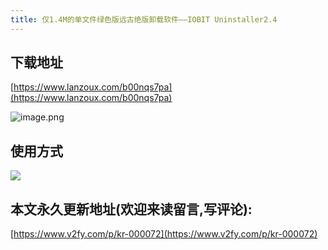 ```yaml
---
title: 仅1.4M的单文件绿色版远古绝版卸载软件——IOBIT Uninstaller2.4
---
```


## 下载地址

[https://www.lanzoux.com/b00nqs7pa](https://www.lanzoux.com/b00nqs7pa)

![image.png](https://www.v2fy.com/asset/0i/jikemiji/jikemiji-md/kr-000072.assets/1240.png)

## 使用方式

![](https://www.v2fy.com/asset/0i/jikemiji/jikemiji-md/kr-000072.assets/strip.gif)




## 本文永久更新地址(欢迎来读留言,写评论):

[https://www.v2fy.com/p/kr-000072](https://www.v2fy.com/p/kr-000072)
